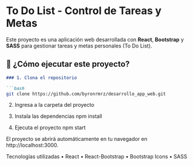 # To Do List - Control de Tareas y Metas

Este proyecto es una aplicación web desarrollada con **React**, **Bootstrap** y **SASS** para gestionar tareas y metas personales (To Do List).

## 🚀 ¿Cómo ejecutar este proyecto?

```markdown
### 1. Clona el repositorio

```bash
git clone https://github.com/byronrmrz/desarrollo_app_web.git
```

2. Ingresa a la carpeta del proyecto

3. Instala las dependencias
npm install

4. Ejecuta el proyecto
npm start

El proyecto se abrirá automáticamente en tu navegador en http://localhost:3000.


Tecnologías utilizadas
	•	React
	•	React-Bootstrap
	•	Bootstrap Icons
	•	SASS

